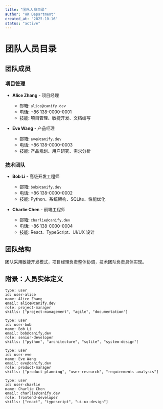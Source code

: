 ```yaml
---
title: "团队人员目录"
author: "HR Department"
created_at: "2025-10-16"
status: "active"
---
```


# 团队人员目录

## 团队成员

### 项目管理

- **Alice Zhang** - 项目经理

  - 邮箱: `alice@canify.dev`
  - 电话: +86 138-0000-0001
  - 技能: 项目管理、敏捷开发、文档编写

- **Eve Wang** - 产品经理
  - 邮箱: `eve@canify.dev`
  - 电话: +86 138-0000-0003
  - 技能: 产品规划、用户研究、需求分析

### 技术团队

- **Bob Li** - 高级开发工程师

  - 邮箱: `bob@canify.dev`
  - 电话: +86 138-0000-0002
  - 技能: Python、系统架构、SQLite、性能优化

- **Charlie Chen** - 前端工程师
  - 邮箱: `charlie@canify.dev`
  - 电话: +86 138-0000-0004
  - 技能: React、TypeScript、UI/UX 设计

## 团队结构

团队采用敏捷开发模式，项目经理负责整体协调，技术团队负责具体实现。

## 附录：人员实体定义

```entity
type: user
id: user-alice
name: Alice Zhang
email: alice@canify.dev
role: project-manager
skills: ["project-management", "agile", "documentation"]
```

```entity
type: user
id: user-bob
name: Bob Li
email: bob@canify.dev
role: senior-developer
skills: ["python", "architecture", "sqlite", "system-design"]
```

```entity
type: user
id: user-eve
name: Eve Wang
email: eve@canify.dev
role: product-manager
skills: ["product-planning", "user-research", "requirements-analysis"]
```

```entity
type: user
id: user-charlie
name: Charlie Chen
email: charlie@canify.dev
role: frontend-developer
skills: ["react", "typescript", "ui-ux-design"]
```
